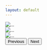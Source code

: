 ```yaml
---
layout: default
---
```

<div class="row">
<div class="col-12">
<div id="carouselExampleControls" class="carousel slide" data-bs-ride="carousel">
  <div class="carousel-inner">
    <div class="carousel-item active">
      <img src="http://www.istanbul-itservices.com/wp-content/uploads/2013/08/Istanbul-it-services-desktop-en.png" class="d-block w-100" alt="...">
    </div>
    <div class="carousel-item">
      <img src="http://istanbul-itservices.com/wp-content/uploads/2013/08/Slider_web_solutions_EN_2012-2.jpg" class="d-block w-100" alt="...">
    </div>
    <div class="carousel-item">
      <img src="http://istanbul-itservices.com/wp-content/uploads/2013/08/Slider_certified_IT11.jpg" class="d-block w-100" alt="...">
    </div>
  </div>
  <button class="carousel-control-prev" type="button" data-bs-target="#carouselExampleControls" data-bs-slide="prev">
    <span class="carousel-control-prev-icon" aria-hidden="true"></span>
    <span class="visually-hidden">Previous</span>
  </button>
  <button class="carousel-control-next" type="button" data-bs-target="#carouselExampleControls" data-bs-slide="next">
    <span class="carousel-control-next-icon" aria-hidden="true"></span>
    <span class="visually-hidden">Next</span>
  </button>
</div>
</div>
</div>